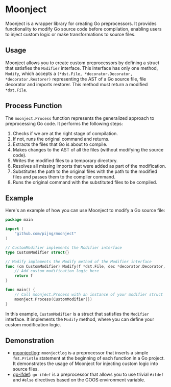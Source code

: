 # Moonject

Moonject is a wrapper library for creating Go preprocessors. It provides functionality to modify Go source code before compilation, enabling users to inject custom logic or make transformations to source files.

## Usage

Moonject allows you to create custom preprocessors by defining a struct that satisfies the `Modifier` interface. This interface has only one method, `Modify`, which accepts a `(*dst.File, *decorator.Decorator, *decorator.Restorer)` representing the AST of a Go source file, file decorator and imports restorer. This method must return a modified `*dst.File`.

## Process Function

The `moonject.Process` function represents the generalized approach to preprocessing Go code. It performs the following steps:

1. Checks if we are at the right stage of compilation.
2. If not, runs the original command and returns.
3. Extracts the files that Go is about to compile.
4. Makes changes to the AST of all the files (without modifying the source code).
5. Writes the modified files to a temporary directory.
6. Resolves all missing imports that were added as part of the modification.
7. Substitutes the path to the original files with the path to the modified files and passes them to the compiler command.
8. Runs the original command with the substituted files to be compiled.

## Example

Here's an example of how you can use Moonject to modify a Go source file:

```go
package main

import (
	"github.com/pijng/moonject"
)

// CustomModifier implements the Modifier interface
type CustomModifier struct{}

// Modify implements the Modify method of the Modifier interface
func (cm CustomModifier) Modify(f *dst.File, dec *decorator.Decorator, res *decorator.Restorer) *dst.File {
	// Add custom modification logic here
	return f
}

func main() {
	// Call moonject.Process with an instance of your modifier struct
	moonject.Process(CustomModifier{})
}
```

In this example, `CustomModifier` is a struct that satisfies the `Modifier` interface. It implements the `Modify` method, where you can define your custom modification logic.

## Demonstration

- [moonjectlog](https://github.com/pijng/moonjectlog): `moonjectlog` is a preprocessor that inserts a simple `fmt.Println` statement at the beginning of each function in a Go project. It demonstrates the usage of Moonject for injecting custom logic into source files.
- [go-ifdef](https://github.com/pijng/go-ifdef): `go-ifdef` is a preprocessor that allows you to use trivial `#ifdef` and `#else` directives based on the GOOS environment variable.
